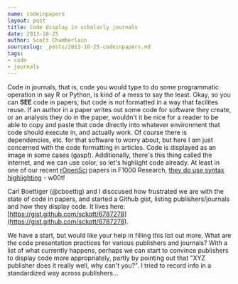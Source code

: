 ```yaml
---
name: codeinpapers
layout: post
title: Code display in scholarly journals
date: 2013-10-25
author: Scott Chamberlain
sourceslug: _posts/2013-10-25-codeinpapers.md
tags:
- code
- journals
---
```


Code in journals, that is, code you would type to do some programmatic operation in say R or Python, is kind of a mess to say the least. Okay, so you can **SEE** code in papers, but code is not formatted in a way that facilites reuse. If an author in a paper writes out some code for software they create, or an analysis they do in the paper, wouldn't it be nice for a reader to be able to copy and paste that code directly into whatever environment that code should execute in, and actually work. Of course there is dependencies, etc. for that software to worry about, but here I am just concerned with the code formatting in articles. Code is displayed as an image in some cases (gasp!). Additionally, there's this thing called the internet, and we can use color, so let's highlight code already. At least in one of our recent [rOpenSci](http://ropensci.org/) papers in F1000 Research, [they do use syntax highlighting](http://f1000research.com/articles/2-191/v1) - w00t!

Carl Boettiger (@cboettig) and I disccused how frustrated we are with the state of code in papers, and started a Github gist, listing publishers/journals and how they display code. It lives here: [https://gist.github.com/sckott/6787278](https://gist.github.com/sckott/6787278). 

We have a start, but would like your help in filling this list out more. What are the code presentation practices for various publishers and journals? With a list of what currently happens, perhaps we can start to convince publishers to display code more appropriately, partly by pointing out that "XYZ publisher does it really well, why can't you?". I tried to record info in a standardized way across publishers...
